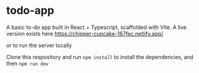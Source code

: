 # todo-app

A basic to-do app built in React + Typescript, scaffolded with Vite.
A live version exists here https://chipper-cupcake-167fec.netlify.app/

or to run the server locally

Clone this respository and run
`npm install` to install the dependencies, and then
`npm run dev`
